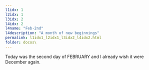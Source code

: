 ```yaml
---
l1idx: 1
l2idx: 1
l3idx: 2
l4idx: 2
l4name: "Feb-2nd"
l4description: "A month of new beginnings"
permalink: l1idx1_l2idx1_l3idx2_l4idx2.html
folder: docos\
---
```


Today was the second day of FEBRUARY and I already wish it were December again.